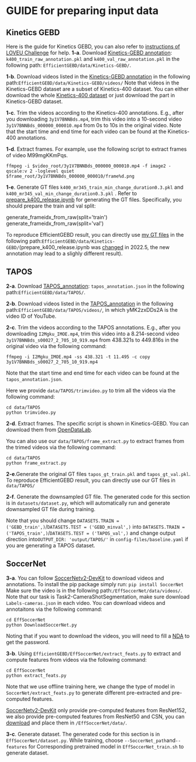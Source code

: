 # GUIDE for preparing input data

## **Kinetics GEBD**
Here is the guide for Kinetics GEBD, you can also refer to [instructions of LOVEU Challenge](https://github.com/StanLei52/GEBD/blob/main/INSTRUCTIONS.md) for help. 
**1-a**. Download [Kinetics-GEBD annotation](https://drive.google.com/drive/folders/1AlPr63Q9D-HAGc5bOUNTzjCiWOC1a3xo): `k400_train_raw_annotation.pkl` and `k400_val_raw_annotation.pkl` in the following path: `EfficientGEBD/data/Kinetics-GEBD/`.

**1-b**. Download videos listed in the [Kinetics-GEBD annotation](https://drive.google.com/drive/folders/15nvSPpogyCYaPCdd4bNw5AkWVsb_kYYn?usp=drive_link) in the following path:`EfficientGEBD/data/Kinetics-GEBD/videos/`
Note that videos in the Kinetics-GEBD dataset are a subset of Kinetics-400 dataset. You can either download the whole [Kinetics-400 dataset](https://drive.google.com/drive/folders/15nvSPpogyCYaPCdd4bNw5AkWVsb_kYYn?usp=drive_link) or just download the part in Kinetics-GEBD dataset.

**1-c**. Trim the videos according to the Kinetics-400 annotations. E.g., after you downloading `3y1V7BNNBds.mp4`, trim this video into a 10-second video `3y1V7BNNBds_000000_000010.mp4` from 0s to 10s in the original video. Note that the start time and end time for each video can be found at the Kinetics-400 annotations.

**1-d**. Extract frames. For example, use the following script to extract frames of video M99mgKKmPqs.
```
ffmpeg -i $video_root/3y1V7BNNBds_000000_000010.mp4 -f image2 -qscale:v 2 -loglevel quiet $frame_root/3y1V7BNNBds_000000_000010/frame%d.png
```

**1-e**. Generate GT files `k400_mr345_train_min_change_duration0.3.pkl` and `k400_mr345_val_min_change_duration0.3.pkl` . Refer to [prepare_k400_release.ipynb](https://github.com/StanLei52/GEBD/blob/main/data/export/prepare_k400_release.ipynb) for generating the GT files. Specifically, you should prepare the train and val split:

generate_frameidx_from_raw(split='train')
generate_frameidx_from_raw(split='val')

To reproduce EfficientGEBD result, you can directly use [my GT files](https://drive.google.com/drive/folders/10daNvdsW1phKg9POh_gGhXQctel_eF3t?usp=sharing) in the following path:`EfficientGEBD/data/Kinetics-GEBD/`(prepare_k400_release.ipynb was [changed](https://github.com/StanLei52/GEBD/issues/3) in 2022.5, the new annotation may lead to a slighly different result).

## **TAPOS**
**2-a**. Download [TAPOS_annotation](https://drive.google.com/file/d/1zdr7FmZpCyg-wNU9TXy0sVnEYgwGrsXw/view?usp=drive_link): `tapos_annotation.json` in the following path:`EfficientGEBD/data/TAPOS/`.

**2-b**. Download videos listed in the  [TAPOS_annotation](https://drive.google.com/drive/folders/1AlPr63Q9D-HAGc5bOUNTzjCiWOC1a3xo) in the following path:`EfficientGEBD/data/TAPOS/videos/`, in which yMK2zxDDs2A is the video ID of YouTube.

**2-c**. Trim the videos according to the TAPOS annotations. E.g., after you downloading `I2Mgku_IMOE.mp4`, trim this video into a 8.214-second video `3y1V7BNNBds_s00027_2_705_10_919.mp4` from 438.321s to 449.816s in the original video via the following command:
```
ffmpeg -i I2Mgku_IMOE.mp4 -ss 438.321 -t 11.495 -c copy 3y1V7BNNBds_s00027_2_705_10_919.mp4
```
 Note that the start time and end time for each video can be found at the `tapos_annotation.json`.
 
Here we provide  `data/TAPOS/trimvideo.py` to trim all the videos via the following command:
```
cd data/TAPOS
python trimvideo.py
```

**2-d**. Extract frames. The specific script is shown in Kinetics-GEBD. You can download them from [OpenDataLab](https://opendatalab.com/OpenDataLab/TAPOS/tree/main).

You can also use our `data/TAPOS/frame_extract.py` to extract frames from the trimed videos via the following command:
```
cd data/TAPOS
python frame_extract.py
```

**2-e**.Generate the original GT files `tapos_gt_train.pkl` and `tapos_gt_val.pkl`.  To reproduce EfficientGEBD result, you can directly use our GT files in `data/TAPOS/`

**2-f**. Generate the downsampled GT file. The generated code for this section is in `datasets/dataset.py`, which will automatically run and generate downsampled GT file during training.

Note that you should change `DATASETS.TRAIN = ('GEBD_train',)`/`DATASETS.TEST = ('GEBD_minval',)` into `DATASETS.TRAIN = ('TAPOS_train',)`/`DATASETS.TEST = ('TAPOS_val',)`  and change output direction into`OUTPUT_DIR: 'output/TAPOS/'` in `config-files/baseline.yaml` if you are generating a TAPOS dataset.

## **SoccerNet**

**3-a**. You can follow [SoccerNetv2-DevKit](https://github.com/SilvioGiancola/SoccerNetv2-DevKit?tab=readme-ov-file) to download videos and annotations. To install the pip package simply run:
`pip install SoccerNet`
Make sure the video is in the following path:`/EffSoccerNet/data/videos/`. Note that our task is Task2-CameraShotSegmentation, make sure download `Labels-cameras.json` in each video. 
You can download videos and annotaitons via the following command:
```
cd EffSoccerNet
python DownloadSoccerNet.py
```
Noting that if you want to download the videos, you will need to fill a  [NDA](https://www.soccer-net.org/) to get the password.

**3-b**. Using `EfficientGEBD/EffSoccerNet/extract_feats.py` to extract and compute features from videos via the following command:
```
cd EffSoccerNet
python extract_feats.py
```
 Note that we use offline training here, we change the type of model in `SoccerNet/extract_feats.py` to generate different pre-extracted and pre-computed features. 
 
 [SoccerNetv2-DevKit](https://github.com/SilvioGiancola/SoccerNetv2-DevKit?tab=readme-ov-file) only provide pre-computed features from ResNet152, we also provide pre-computed features from ResNet50 and CSN, you can  [download]() and place them in `/EffSoccerNet/data/`.

**3-c**.  Generate dataset.  The generated code for this section is in `EffSoccerNet/dataset.py`. While training, choose `--SoccerNet_path`and`--features` for Corresponding pretrained model  in `EffSoccerNet_train.sh` to generate dataset.

